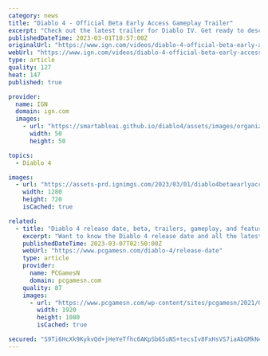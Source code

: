 ```yaml
---
category: news
title: "Diablo 4 - Official Beta Early Access Gameplay Trailer"
excerpt: "Check out the latest trailer for Diablo IV. Get ready to descend into Hell early March 17 – 19 during the Diablo IV Beta Early Access weekend.Diablo IV is available on June 6, 2023."
publishedDateTime: 2023-03-01T10:57:00Z
originalUrl: "https://www.ign.com/videos/diablo-4-official-beta-early-access-gameplay-trailer"
webUrl: "https://www.ign.com/videos/diablo-4-official-beta-early-access-gameplay-trailer"
type: article
quality: 127
heat: 147
published: true

provider:
  name: IGN
  domain: ign.com
  images:
    - url: "https://smartableai.github.io/diablo4/assets/images/organizations/ign.com-50x50.jpg"
      width: 50
      height: 50

topics:
  - Diablo 4

images:
  - url: "https://assets-prd.ignimgs.com/2023/03/01/diablo4betaearlyaccessgameplaytrailer-ign-blogroll-1677696974394.jpg?width=1280"
    width: 1280
    height: 720
    isCached: true

related:
  - title: "Diablo 4 release date, beta, trailers, gameplay, and features"
    excerpt: "Want to know the Diablo 4 release date and all the latest news? The upcoming entry in the demon-slaying action RPG series has many teasers and trailers. They showcase the various classes we can ..."
    publishedDateTime: 2023-03-07T02:50:00Z
    webUrl: "https://www.pcgamesn.com/diablo-4/release-date"
    type: article
    provider:
      name: PCGamesN
      domain: pcgamesn.com
    quality: 87
    images:
      - url: "https://www.pcgamesn.com/wp-content/sites/pcgamesn/2021/07/diablo-4-release-date.jpg"
        width: 1920
        height: 1080
        isCached: true

secured: "S9Ti6HcXk9KykvQd+jHeYeTfhc6AKpSb65uNS+tecsIv8FxHsVS7iaAbGMkNcJSqP4Er3pk1/jrRDcXGZjp9gLvw1fAPuq1yb7xgZqNksr6mElFWzZjUUv8MV/rL8nqcVVMd6azgOlsYdtS2qSsB6uirmC86cbqjmP+TCeuDBpVZVoOaD2IVP1EuUw+kMG0KmBAv6+wyrBNMhX/6floBxp7kD50U3/SlgZupEQgmZIAKN7AatQmompckpVJCQ8mmihXFqQM8CMZIu0nj5vGZ8WVYoP4VzP7vioQSi2z3rKNCGjnedztX5ROpSfx+LfvBHWVmFzH0FCZnbQnr5Rnb7r35AYF4uAU9I+6pGTHSW/E=;1csDP25Ltvd6Chhjw4b8+g=="
---
```


